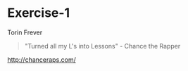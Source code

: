 # Exercise-1

Torin Frever

> "Turned all my L's into Lessons" - Chance the Rapper

http://chanceraps.com/
